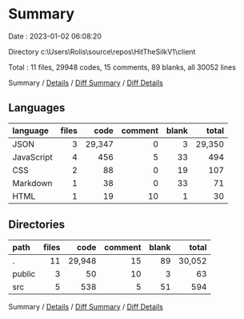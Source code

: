 # Summary

Date : 2023-01-02 06:08:20

Directory c:\\Users\\Rolis\\source\\repos\\HitTheSilkV1\\client

Total : 11 files,  29948 codes, 15 comments, 89 blanks, all 30052 lines

Summary / [Details](details.md) / [Diff Summary](diff.md) / [Diff Details](diff-details.md)

## Languages
| language | files | code | comment | blank | total |
| :--- | ---: | ---: | ---: | ---: | ---: |
| JSON | 3 | 29,347 | 0 | 3 | 29,350 |
| JavaScript | 4 | 456 | 5 | 33 | 494 |
| CSS | 2 | 88 | 0 | 19 | 107 |
| Markdown | 1 | 38 | 0 | 33 | 71 |
| HTML | 1 | 19 | 10 | 1 | 30 |

## Directories
| path | files | code | comment | blank | total |
| :--- | ---: | ---: | ---: | ---: | ---: |
| . | 11 | 29,948 | 15 | 89 | 30,052 |
| public | 3 | 50 | 10 | 3 | 63 |
| src | 5 | 538 | 5 | 51 | 594 |

Summary / [Details](details.md) / [Diff Summary](diff.md) / [Diff Details](diff-details.md)